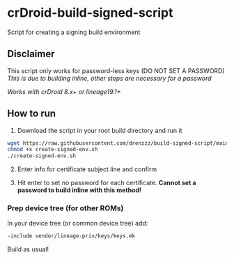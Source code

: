# crDroid-build-signed-script
Script for creating a signing build environment

## Disclaimer
This script only works for password-less keys (DO NOT SET A PASSWORD) *This is due to building inline, other steps are necessary for a password*

*Works with crDroid 8.x+ or lineage19.1+*

## How to run
1. Download the script in your root build directory and run it

```bash
wget https://raw.githubusercontent.com/drenzzz/build-signed-script/main/create-signed-env.sh
chmod +x create-signed-env.sh
./create-signed-env.sh
```

2. Enter info for certificate subject line and confirm

3. Hit enter to set no password for each certificate. **Cannot set a password to build inline with this method!**

### Prep device tree (for other ROMs)
In your device tree (or common device tree) add:

```bash
-include vendor/lineage-priv/keys/keys.mk
```

Build as usual!
